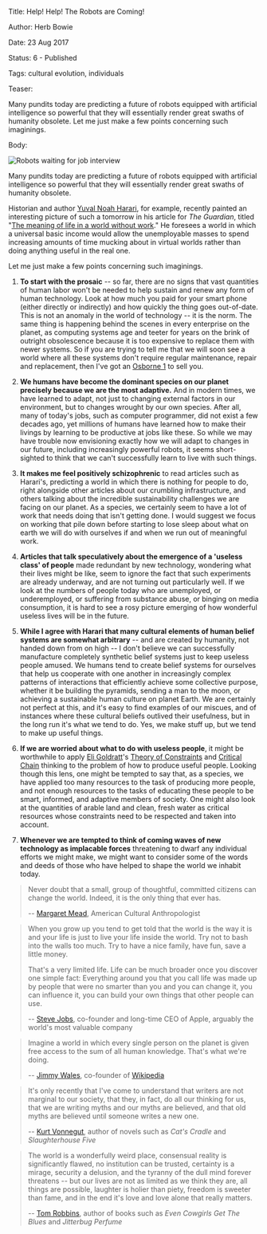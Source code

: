 Title: Help! Help! The Robots are Coming!

Author: Herb Bowie

Date:   23 Aug 2017

Status: 6 - Published

Tags:   cultural evolution, individuals

Teaser: 
 
Many pundits today are predicting a future of robots equipped with artificial intelligence so powerful that they will essentially render great swaths of humanity obsolete. Let me just make a few points concerning such imaginings. 

Body:

<p><img src="../../images/job-interview-robot.jpg" alt="Robots waiting for job interview" title="Robots waiting for job interview" /></p>

Many pundits today are predicting a future of robots equipped with artificial intelligence so powerful that they will essentially render great swaths of humanity obsolete. 

Historian and author [Yuval Noah Harari][harari], for example, recently painted an interesting picture of such a tomorrow in his article for *The Guardian*, titled "[The meaning of life in a world without work][harari-wwow]." He foresees a world in which a universal basic income would allow the unemployable masses to spend increasing amounts of time mucking about in virtual worlds rather than doing anything useful in the real one.

Let me just make a few points concerning such imaginings. 

<div class="no-indent-list">

1. **To start with the prosaic** -- so far, there are no signs that vast quantities of human labor won't be needed to help sustain and renew any form of human technology. Look at how much you paid for your smart phone (either directly or indirectly) and how quickly the thing goes out-of-date. This is not an anomaly in the world of technology -- it is the norm. The same thing is happening behind the scenes in every enterprise on the planet, as computing systems age and teeter for years on the brink of outright obsolescence because it is too expensive to replace them with newer systems. So if you are trying to tell me that we will soon see a world where all these systems don't require regular maintenance, repair and replacement, then I've got an [Osborne 1][osborne-1] to sell you. 

2) **We humans have become the dominant species on our planet precisely because we are the most adaptive.** And in modern times, we have learned to adapt, not just to changing external factors in our environment, but to changes wrought by our own species. After all, many of today's jobs, such as computer programmer, did not exist a few decades ago, yet millions of humans have learned how to make their livings by learning to be productive at jobs like these. So while we may have trouble now envisioning exactly how we will adapt to changes in our future, including increasingly powerful robots, it seems short-sighted to think that we can't successfully learn to live with such things.  

3) **It makes me feel positively schizophrenic** to read articles such as Harari's, predicting a world in which there is nothing for people to do, right alongside other articles about our crumbling infrastructure, and others talking about the incredible sustainability challenges we are facing on our planet. As a species, we certainly seem to have a lot of work that needs doing that isn't getting done. I would suggest we focus on working that pile down before starting to lose sleep about what on earth we will do with ourselves if and when we run out of meaningful work.

4) **Articles that talk speculatively about the emergence of a 'useless class' of people** made redundant by new technology, wondering what their lives might be like, seem to ignore the fact that such experiments are already underway, and are not turning out particularly well. If we look at the numbers of people today who are unemployed, or underemployed, or suffering from substance abuse, or binging on media consumption, it is hard to see a rosy picture emerging of how wonderful useless lives will be in the future. 

5) **While I agree with Harari that many cultural elements of human belief systems are somewhat arbitrary** -- and are created by humanity, not handed down from on high -- I don't believe we can successfully manufacture completely synthetic belief systems just to keep useless people amused. We humans tend to create belief systems for ourselves that help us cooperate with one another in increasingly complex patterns of interactions that efficiently achieve some collective purpose, whether it be building the pyramids, sending a man to the moon, or achieving a sustainable human culture on planet Earth. We are certainly not perfect at this, and it's easy to find examples of our miscues, and of instances where these cultural beliefs outlived their usefulness, but in the long run it's what we tend to do. Yes, we make stuff up, but we tend to make up useful things. 

6) **If we are worried about what to do with useless people**, it might be worthwhile to apply [Eli Goldratt][goldratt]'s [Theory of Constraints][goldratt-toc] and [Critical Chain][goldratt-cc] thinking to the problem of how to produce useful people. Looking though this lens, one might be tempted to say that, as a species, we have applied too many resources to the task of producing more people, and not enough resources to the tasks of educating these people to be smart, informed, and adaptive members of society. One might also look at the quantities of arable land and clean, fresh water as critical resources whose constraints need to be respected and taken into account. 

7) **Whenever we are tempted to think of coming waves of new technology as implacable forces** threatening to dwarf any individual efforts we might make, we might want to consider some of the words and deeds of those who have helped to shape the world we inhabit today. 

</div>

> Never doubt that a small, group of thoughtful, committed citizens can change the world. Indeed, it is the only thing that ever has.
> 
> -- [Margaret Mead][mm], American Cultural Anthropologist

> When you grow up you tend to get told that the world is the way it is and your life is just to live your life inside the world. Try not to bash into the walls too much. Try to have a nice family, have fun, save a little money. 
>
> That's a very limited life. Life can be much broader once you discover one simple fact: Everything around you that you call life was made up by people that were no smarter than you and you can change it, you can influence it, you can build your own things that other people can use.
> 
> -- [Steve Jobs][sj], co-founder and long-time CEO of Apple, arguably the world's most valuable company

> Imagine a world in which every single person on the planet is given free access to the sum of all human knowledge. That's what we're doing.
> 
> -- [Jimmy Wales][wales], co-founder of [Wikipedia][]

> It's only recently that I've come to understand that writers are not marginal to our society, that they, in fact, do all our thinking for us, that we are writing myths and our myths are believed, and that old myths are believed until someone writes a new one. 
> 
> -- [Kurt Vonnegut][kv], author of novels such as *Cat's Cradle* and *Slaughterhouse Five*

> The world is a wonderfully weird place, consensual reality is significantly flawed, no institution can be trusted, certainty is a mirage, security a delusion, and the tyranny of the dull mind forever threatens -- but our lives are not as limited as we think they are, all things are possible, laughter is holier than piety, freedom is sweeter than fame, and in the end it's love and love alone that really matters.
> 
> -- [Tom Robbins][tr], author of books such as *Even Cowgirls Get The Blues* and *Jitterbug Perfume*


[tr]: http://en.wikipedia.org/wiki/Tom_Robbins


[wales]: https://en.wikipedia.org/wiki/Jimmy_Wales

[wikipedia]: https://en.wikipedia.org/wiki/Wikipedia

[osborne-1]: https://en.wikipedia.org/wiki/Osborne_1

[sj]: http://en.wikipedia.org/wiki/Steve_Jobs

[sj-ve]: http://www.siliconvalleyhistorical.org/#!steve-jobs-film/c1x1c

[mm]: http://en.wikipedia.org/wiki/Margaret_Mead

[kv]: http://en.wikipedia.org/wiki/Kurt_Vonnegut

[kv-ra]: http://www.wnyc.org/story/kurt-vonnegut-breakfast-champions/

[goldratt]: https://en.wikipedia.org/wiki/Eliyahu_M._Goldratt

[goldratt-cc]: https://en.wikipedia.org/wiki/Critical_chain_project_management

[goldratt-toc]: https://en.wikipedia.org/wiki/Theory_of_constraints

[harari]: http://www.ynharari.com

[harari-wwow]: https://www.theguardian.com/technology/2017/may/08/virtual-reality-religion-robots-sapiens-book

